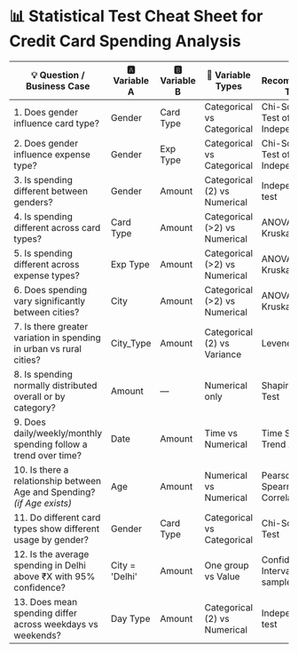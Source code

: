 # 📊 Statistical Test Cheat Sheet for Credit Card Spending Analysis

| 💡 Question / Business Case                                                        | 🅰️ Variable A         | 🅱️ Variable B           | 🔢 Variable Types              | ✅ Recommended Test                      |
|------------------------------------------------------------------------------------|------------------------|--------------------------|--------------------------------|------------------------------------------|
| 1. Does gender influence card type?                                                | Gender                 | Card Type                | Categorical vs Categorical     | Chi-Square Test of Independence          |
| 2. Does gender influence expense type?                                             | Gender                 | Exp Type                 | Categorical vs Categorical     | Chi-Square Test of Independence          |
| 3. Is spending different between genders?                                          | Gender                 | Amount                   | Categorical (2) vs Numerical   | Independent t-test                       |
| 4. Is spending different across card types?                                        | Card Type              | Amount                   | Categorical (>2) vs Numerical  | ANOVA / Kruskal-Wallis                   |
| 5. Is spending different across expense types?                                     | Exp Type               | Amount                   | Categorical (>2) vs Numerical  | ANOVA / Kruskal-Wallis                   |
| 6. Does spending vary significantly between cities?                                | City                   | Amount                   | Categorical (>2) vs Numerical  | ANOVA / Kruskal-Wallis                   |
| 7. Is there greater variation in spending in urban vs rural cities?               | City_Type              | Amount                   | Categorical (2) vs Variance    | Levene’s Test                            |
| 8. Is spending normally distributed overall or by category?                        | Amount                 | —                        | Numerical only                 | Shapiro-Wilk Test                        |
| 9. Does daily/weekly/monthly spending follow a trend over time?                    | Date                   | Amount                   | Time vs Numerical              | Time Series / Trend Analysis             |
| 10. Is there a relationship between Age and Spending? *(if Age exists)*            | Age                    | Amount                   | Numerical vs Numerical         | Pearson / Spearman Correlation           |
| 11. Do different card types show different usage by gender?                        | Gender                 | Card Type                | Categorical vs Categorical     | Chi-Square Test                          |
| 12. Is the average spending in Delhi above ₹X with 95% confidence?                 | City = 'Delhi'         | Amount                   | One group vs Value             | Confidence Interval / 1-sample t-test    |
| 13. Does mean spending differ across weekdays vs weekends?                         | Day Type               | Amount                   | Categorical (2) vs Numerical   | Independent t-test                       |
